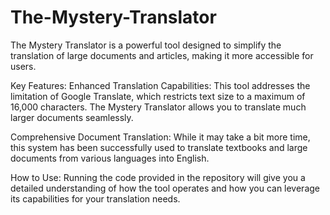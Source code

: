 # The-Mystery-Translator

The Mystery Translator is a powerful tool designed to simplify the translation of large documents and articles, making it more accessible for users.

Key Features:
Enhanced Translation Capabilities: This tool addresses the limitation of Google Translate, which restricts text size to a maximum of 16,000 characters. The Mystery Translator allows you to translate much larger documents seamlessly.

Comprehensive Document Translation: While it may take a bit more time, this system has been successfully used to translate textbooks and large documents from various languages into English.

How to Use:
Running the code provided in the repository will give you a detailed understanding of how the tool operates and how you can leverage its capabilities for your translation needs.


